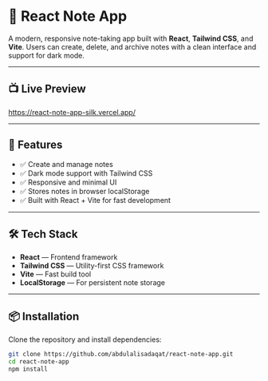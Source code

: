 # 📝 React Note App

A modern, responsive note-taking app built with **React**, **Tailwind CSS**, and **Vite**. Users can create, delete, and archive notes with a clean interface and support for dark mode.

---

## 📺 Live Preview

https://react-note-app-silk.vercel.app/

---

## 🚀 Features

- ✅ Create and manage notes
- ✅ Dark mode support with Tailwind CSS
- ✅ Responsive and minimal UI
- ✅ Stores notes in browser localStorage
- ✅ Built with React + Vite for fast development

---

## 🛠️ Tech Stack

- **React** — Frontend framework
- **Tailwind CSS** — Utility-first CSS framework
- **Vite** — Fast build tool
- **LocalStorage** — For persistent note storage

---

## 📦 Installation

Clone the repository and install dependencies:

```bash
git clone https://github.com/abdulalisadaqat/react-note-app.git
cd react-note-app
npm install
